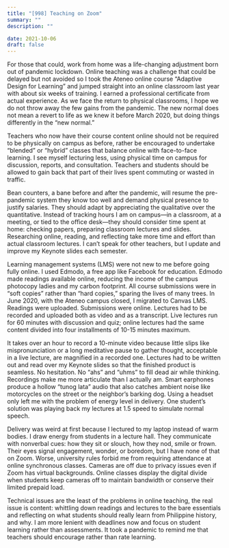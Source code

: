 ```yaml
---
title: "[998] Teaching on Zoom"
summary: ""
description: ""

date: 2021-10-06
draft: false
---
```


For those that could, work from home was a life-changing adjustment born out of pandemic lockdown. Online teaching was a challenge that could be delayed but not avoided so I took the Ateneo online course “Adaptive Design for Learning” and jumped straight into an online classroom last year with about six weeks of training. I earned a professional certificate from actual experience. As we face the return to physical classrooms, I hope we do not throw away the few gains from the pandemic. The new normal does not mean a revert to life as we knew it before March 2020, but doing things differently in the “new normal.”

Teachers who now have their course content online should not be required to be physically on campus as before, rather be encouraged to undertake “blended” or “hybrid” classes that balance online with face-to-face learning. I see myself lecturing less, using physical time on campus for discussion, reports, and consultation. Teachers and students should be allowed to gain back that part of their lives spent commuting or wasted in traffic.

Bean counters, a bane before and after the pandemic, will resume the pre-pandemic system they know too well and demand physical presence to justify salaries. They should adapt by appreciating the qualitative over the quantitative. Instead of tracking hours I am on campus—in a classroom, at a meeting, or tied to the office desk—they should consider time spent at home: checking papers, preparing classroom lectures and slides. Researching online, reading, and reflecting take more time and effort than actual classroom lectures. I can’t speak for other teachers, but I update and improve my Keynote slides each semester.

Learning management systems (LMS) were not new to me before going fully online. I used Edmodo, a free app like Facebook for education. Edmodo made readings available online, reducing the income of the campus photocopy ladies and my carbon footprint. All course submissions were in “soft copies” rather than “hard copies,” sparing the lives of many trees. In June 2020, with the Ateneo campus closed, I migrated to Canvas LMS. Readings were uploaded. Submissions were online. Lectures had to be recorded and uploaded both as video and as a transcript. Live lectures run for 60 minutes with discussion and quiz; online lectures had the same content divided into four installments of 10-15 minutes maximum.

It takes over an hour to record a 10-minute video because little slips like mispronunciation or a long meditative pause to gather thought, acceptable in a live lecture, are magnified in a recorded one. Lectures had to be written out and read over my Keynote slides so that the finished product is seamless. No hesitation. No “ahs” and “uhms” to fill dead air while thinking. Recordings make me more articulate than I actually am. Smart earphones produce a hollow “tunog lata” audio that also catches ambient noise like motorcycles on the street or the neighbor’s barking dog. Using a headset only left me with the problem of energy level in delivery. One student’s solution was playing back my lectures at 1.5 speed to simulate normal speech.

Delivery was weird at first because I lectured to my laptop instead of warm bodies. I draw energy from students in a lecture hall. They communicate with nonverbal cues: how they sit or slouch, how they nod, smile or frown. Their eyes signal engagement, wonder, or boredom, but I have none of that on Zoom. Worse, university rules forbid me from requiring attendance at online synchronous classes. Cameras are off due to privacy issues even if Zoom has virtual backgrounds. Online classes display the digital divide when students keep cameras off to maintain bandwidth or conserve their limited prepaid load.

Technical issues are the least of the problems in online teaching, the real issue is content: whittling down readings and lectures to the bare essentials and reflecting on what students should really learn from Philippine history, and why. I am more lenient with deadlines now and focus on student learning rather than assessments. It took a pandemic to remind me that teachers should encourage rather than rate learning.
